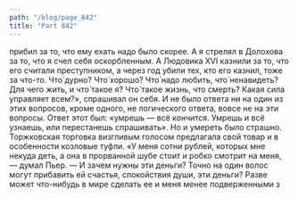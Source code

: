 ```yaml
---
path: "/blog/page_842"
title: "Part 842"
---
```


прибил за то, что ему ехать надо было скорее. А я стрелял в Долохова за то, что я счел себя оскорбленным. А Людовика XVI казнили за то, что его считали преступником, а через год убили тех, кто его казнил, тоже за что-то. Что́ дурно? Что́ хорошо? Что́ надо любить, что́ ненавидеть? Для чего жить, и что́ такое я? Что́ такое жизнь, что смерть? Какая сила управляет всем?», спрашивал он себя. И не было ответа ни на один из этих вопросов, кроме одного, не логического ответа, вовсе не на эти вопросы. Ответ этот был: «умрешь — всё кончится. Умрешь и всё узнаешь, или перестанешь спрашивать». Но и умереть было страшно.
Торжковская торговка визгливым голосом предлагала свой товар и в особенности козловые туфли. «У меня сотни рублей, которых мне некуда деть, а она в прорванной шубе стоит и робко смотрит на меня, — думал Пьер. — И зачем нужны эти деньги? Точно на один волос могут прибавить ей счастья, спокойствия души, эти деньги? Разве может что-нибудь в мире сделать ее и меня менее подверженными з
